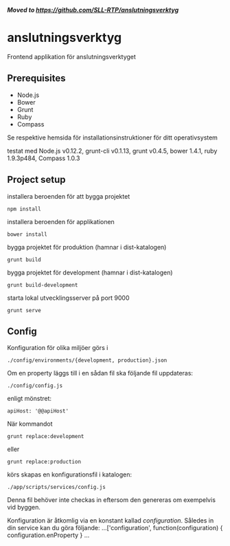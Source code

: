 **_Moved to https://github.com/SLL-RTP/anslutningsverktyg_**

anslutningsverktyg
==================

Frontend applikation för anslutningsverktyget

## Prerequisites
* Node.js
* Bower
* Grunt
* Ruby
* Compass

Se respektive hemsida för installationsinstruktioner för ditt operativsystem

testat med Node.js v0.12.2, grunt-cli v0.1.13, grunt v0.4.5, bower 1.4.1, ruby 1.9.3p484, Compass 1.0.3

## Project setup
installera beroenden för att bygga projektet

    npm install

installera beroenden för applikationen

    bower install
    
bygga projektet för produktion (hamnar i dist-katalogen)

    grunt build
    
bygga projektet för development (hamnar i dist-katalogen)

    grunt build-development
    
starta lokal utvecklingsserver på port 9000

    grunt serve


## Config
Konfiguration för olika miljöer görs i

	./config/environments/{development, production}.json

Om en property läggs till i en sådan fil ska följande fil uppdateras:

	./config/config.js
	
enligt mönstret:

	apiHost: '@@apiHost'
	
När kommandot

	grunt replace:development
	
eller

	grunt replace:production
	
körs skapas en konfigurationsfil i katalogen:

	./app/scripts/services/config.js
	
Denna fil behöver inte checkas in eftersom den genereras om exempelvis vid byggen.

Konfiguration är åtkomlig via en konstant kallad *configuration*.
Således in din service kan du göra följande:
	...['configuration', function(configuration) {
		configuration.enProperty
	}
	...
